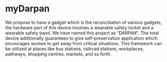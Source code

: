 # myDarpan
We propose to have a gadget which is the reconciliation of various gadgets, the hardware part of this device involves a wearable safety locket and a wearable safety band. We have named this project as “DARPAN”. The total device additionally guarantees to give self-preservation application which encourages women to get away from critical situations. This framework can be utilized at places like bus stations, railroad stations, workplaces, pathways, shopping centres, markets, and so forth.
